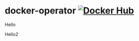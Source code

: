 # docker-operator [![Docker Hub](https://github.com/arybolovlev/docker-operator/actions/workflows/docker-image-release.yaml/badge.svg)](https://github.com/arybolovlev/docker-operator/actions/workflows/docker-image-release.yaml)

Hello

Hello2

